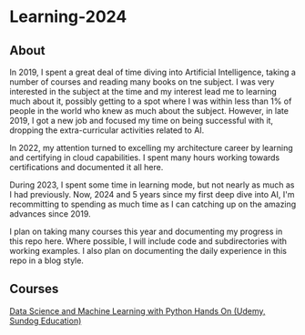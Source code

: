 # Learning-2024

## About
In 2019, I spent a great deal of time diving into Artificial Intelligence, taking a number of courses and reading many books on tne subject. I was very interested in the subject at the time and my interest lead me to learning much about it, possibly getting to a spot where I was within less than 1% of people in the world who knew as much about the subject. However, in late 2019, I got a new job and focused my time on being successful with it, dropping the extra-curricular activities related to AI.

In 2022, my attention turned to excelling my architecture career by learning and certifying in cloud capabilities. I spent many hours working towards certifications and documented it all here.

During 2023, I spent some time in learning mode, but not nearly as much as I had previously. Now, 2024 and 5 years since my first deep dive into AI, I'm recommitting to spending as much time as I can catching up on the amazing advances since 2019.

I plan on taking many courses this year and documenting my progress in this repo here. Where possible, I will include code and subdirectories with working examples. I also plan on documenting the daily experience in this repo in a blog style.

## Courses
[Data Science and Machine Learning with Python Hands On (Udemy, Sundog Education)](https://www.udemy.com/course/data-science-and-machine-learning-with-python-hands-on/)


